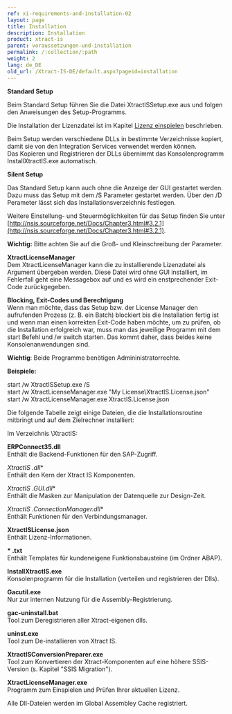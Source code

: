 ```yaml
---
ref: xi-requirements-and-installation-02
layout: page
title: Installation
description: Installation
product: xtract-is
parent: voraussetzungen-und-installation
permalink: /:collection/:path
weight: 2
lang: de_DE
old_url: /Xtract-IS-DE/default.aspx?pageid=installation
---
```


**Standard Setup**

Beim Standard Setup führen Sie die Datei XtractISSetup.exe aus und folgen den Anweisungen des Setup-Programms. 

Die Installation der Lizenzdatei ist im Kapitel [Lizenz einspielen](./lizenz-einspielen) beschrieben.

Beim Setup werden verschiedene DLLs in bestimmte Verzeichnisse kopiert, damit sie von  den Integration Services verwendet werden können. <br>
Das Kopieren und Registrieren der DLLs übernimmt das Konsolenprogramm InstallXtractIS.exe automatisch. 

**Silent Setup**

Das Standard Setup kann auch ohne die Anzeige der GUI gestartet werden. Dazu muss das Setup mit dem /S Parameter gestartet werden. Über den /D Perameter lässt sich das Installationsverzeichnis festlegen. 

Weitere Einstellung- und Steuermöglichkeiten für das Setup finden Sie unter [http://nsis.sourceforge.net/Docs/Chapter3.html#3.2.1](http://nsis.sourceforge.net/Docs/Chapter3.html#3.2.1).

**Wichtig:** Bitte achten Sie auf die Groß- und Kleinschreibung der Parameter. 

**XtractLicenseManager**<br>
Dem XtractLicenseManager kann die zu installierende Lizenzdatei als Argument übergeben werden. Diese Datei wird ohne GUI installiert, im Fehlerfall geht eine Messagebox auf und es wird ein enstprechender Exit-Code zurückgegeben.

**Blocking, Exit-Codes und Berechtigung**<br>
Wenn man möchte, dass das Setup bzw. der License Manager den aufrufenden Prozess (z. B. ein Batch) blockiert bis die Installation fertig ist und wenn man einen korrekten Exit-Code haben möchte, um zu prüfen, ob die Installation erfolgreich war, muss man das jeweilige Programm mit dem start Befehl und /w switch starten. Das kommt daher, dass beides keine Konsolenanwendungen sind.

**Wichtig**: Beide Programme benötigen Admininistratorrechte.

**Beispiele:**

start /w XtractISSetup.exe /S<br>
start /w XtractLicenseManager.exe "My License\XtractIS.License.json"<br>
start /w XtractLicenseManager.exe XtractIS.License.json<br>

Die folgende Tabelle zeigt einige Dateien, die die Installationsroutine mitbringt und auf dem Zielrechner installiert:

Im Verzeichnis \XtractIS\:

**ERPConnect35.dll**<br> 
Enthält die Backend-Funktionen für den SAP-Zugriff.

**XtractIS* .dll** <br>
Enthält den Kern der Xtract IS Komponenten.

**XtractIS* .GUI.dll** <br>
Enthält die Masken zur Manipulation der Datenquelle zur Design-Zeit.

**XtractIS* .ConnectionManager.dll**<br> 
Enthält Funktionen für den Verbindungsmanager.

**XtractISLicense.json** <br>
Enthält Lizenz-Informationen.

__* .txt__ <br>
Enthält Templates für kundeneigene Funktionsbausteine (im Ordner ABAP).

**InstallXtractIS.exe** <br>
Konsolenprogramm für die Installation (verteilen und registrieren der Dlls).

**Gacutil.exe** <br>
Nur zur internen Nutzung für die Assembly-Registrierung.

**gac-uninstall.bat**<br>
Tool zum Deregistrieren aller Xtract-eigenen dlls.

**uninst.exe**<br>
Tool zum De-installieren von Xtract IS.

**XtractISConversionPreparer.exe**<br>
Tool zum Konvertieren der Xtract-Komponenten auf eine höhere SSIS-Version (s. Kapitel "SSIS Migration").

**XtractLicenseManager.exe** <br>
Programm zum Einspielen und Prüfen Ihrer aktuellen Lizenz.

Alle Dll-Dateien werden im Global Assembley Cache registriert.